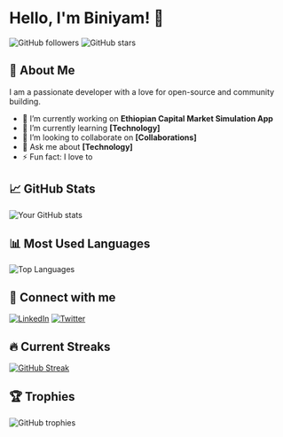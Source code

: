 # Hello, I'm Biniyam! 👋

![GitHub followers](https://img.shields.io/github/followers/YourUsername?style=social)
![GitHub stars](https://img.shields.io/github/stars/YourUsername?style=social)

## 🚀 About Me

I am a passionate developer with a love for open-source and community building.

- 🔭 I’m currently working on **Ethiopian Capital Market Simulation App**
- 🌱 I’m currently learning **[Technology]**
- 👯 I’m looking to collaborate on **[Collaborations]**
- 💬 Ask me about **[Technology]**
- ⚡ Fun fact: I love to **<Coding>**

## 📈 GitHub Stats

![Your GitHub stats](https://github-readme-stats.vercel.app/api?username=YourUsername&show_icons=true&theme=radical)

## 📊 Most Used Languages

![Top Languages](https://github-readme-stats.vercel.app/api/top-langs/?username=YourUsername&layout=compact&theme=radical)

## 💼 Connect with me

[![LinkedIn](https://img.shields.io/badge/LinkedIn-blue?style=flat-square&logo=linkedin)]([https://linkedin.com/in/YourUsername](https://www.linkedin.com/in/biniyam-kefelegn-8a80ab102/))
[![Twitter](https://img.shields.io/twitter/follow/YourUsername?style=social)]([https://twitter.com/YourUsername](https://x.com/biniasella))

## 🔥 Current Streaks

[![GitHub Streak](https://streak-stats.demolab.com?user=YourUsername&theme=radical&hide_border=true)](https://git.io/streak-stats)

## 🏆 Trophies

![GitHub trophies](https://github-profile-trophy.vercel.app/?username=YourUsername&theme=darkhub)
